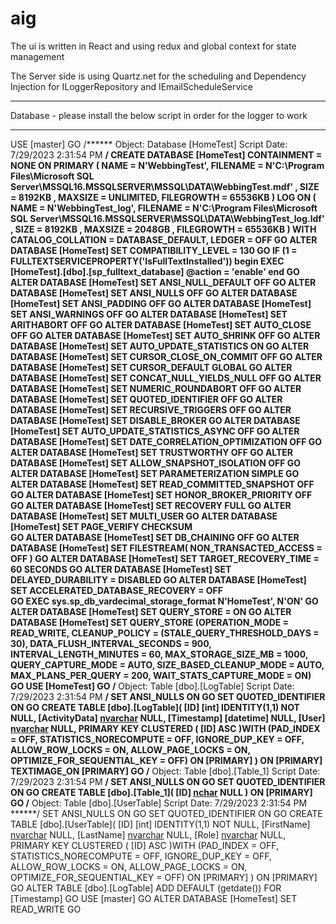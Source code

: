 # aig
The ui is written in React and using redux and global context for state management 

The Server side is using Quartz.net for the scheduling and Dependency Injection for ILoggerRepository and IEmailScheduleService 

*****************************************
Database - please install the below script in order for the logger to work 
*****************************************


USE [master]
GO
/****** Object:  Database [HomeTest]    Script Date: 7/29/2023 2:31:54 PM ******/
CREATE DATABASE [HomeTest]
 CONTAINMENT = NONE
 ON  PRIMARY 
( NAME = N'WebbingTest', FILENAME = N'C:\Program Files\Microsoft SQL Server\MSSQL16.MSSQLSERVER\MSSQL\DATA\WebbingTest.mdf' , SIZE = 8192KB , MAXSIZE = UNLIMITED, FILEGROWTH = 65536KB )
 LOG ON 
( NAME = N'WebbingTest_log', FILENAME = N'C:\Program Files\Microsoft SQL Server\MSSQL16.MSSQLSERVER\MSSQL\DATA\WebbingTest_log.ldf' , SIZE = 8192KB , MAXSIZE = 2048GB , FILEGROWTH = 65536KB )
 WITH CATALOG_COLLATION = DATABASE_DEFAULT, LEDGER = OFF
GO
ALTER DATABASE [HomeTest] SET COMPATIBILITY_LEVEL = 130
GO
IF (1 = FULLTEXTSERVICEPROPERTY('IsFullTextInstalled'))
begin
EXEC [HomeTest].[dbo].[sp_fulltext_database] @action = 'enable'
end
GO
ALTER DATABASE [HomeTest] SET ANSI_NULL_DEFAULT OFF 
GO
ALTER DATABASE [HomeTest] SET ANSI_NULLS OFF 
GO
ALTER DATABASE [HomeTest] SET ANSI_PADDING OFF 
GO
ALTER DATABASE [HomeTest] SET ANSI_WARNINGS OFF 
GO
ALTER DATABASE [HomeTest] SET ARITHABORT OFF 
GO
ALTER DATABASE [HomeTest] SET AUTO_CLOSE OFF 
GO
ALTER DATABASE [HomeTest] SET AUTO_SHRINK OFF 
GO
ALTER DATABASE [HomeTest] SET AUTO_UPDATE_STATISTICS ON 
GO
ALTER DATABASE [HomeTest] SET CURSOR_CLOSE_ON_COMMIT OFF 
GO
ALTER DATABASE [HomeTest] SET CURSOR_DEFAULT  GLOBAL 
GO
ALTER DATABASE [HomeTest] SET CONCAT_NULL_YIELDS_NULL OFF 
GO
ALTER DATABASE [HomeTest] SET NUMERIC_ROUNDABORT OFF 
GO
ALTER DATABASE [HomeTest] SET QUOTED_IDENTIFIER OFF 
GO
ALTER DATABASE [HomeTest] SET RECURSIVE_TRIGGERS OFF 
GO
ALTER DATABASE [HomeTest] SET  DISABLE_BROKER 
GO
ALTER DATABASE [HomeTest] SET AUTO_UPDATE_STATISTICS_ASYNC OFF 
GO
ALTER DATABASE [HomeTest] SET DATE_CORRELATION_OPTIMIZATION OFF 
GO
ALTER DATABASE [HomeTest] SET TRUSTWORTHY OFF 
GO
ALTER DATABASE [HomeTest] SET ALLOW_SNAPSHOT_ISOLATION OFF 
GO
ALTER DATABASE [HomeTest] SET PARAMETERIZATION SIMPLE 
GO
ALTER DATABASE [HomeTest] SET READ_COMMITTED_SNAPSHOT OFF 
GO
ALTER DATABASE [HomeTest] SET HONOR_BROKER_PRIORITY OFF 
GO
ALTER DATABASE [HomeTest] SET RECOVERY FULL 
GO
ALTER DATABASE [HomeTest] SET  MULTI_USER 
GO
ALTER DATABASE [HomeTest] SET PAGE_VERIFY CHECKSUM  
GO
ALTER DATABASE [HomeTest] SET DB_CHAINING OFF 
GO
ALTER DATABASE [HomeTest] SET FILESTREAM( NON_TRANSACTED_ACCESS = OFF ) 
GO
ALTER DATABASE [HomeTest] SET TARGET_RECOVERY_TIME = 60 SECONDS 
GO
ALTER DATABASE [HomeTest] SET DELAYED_DURABILITY = DISABLED 
GO
ALTER DATABASE [HomeTest] SET ACCELERATED_DATABASE_RECOVERY = OFF  
GO
EXEC sys.sp_db_vardecimal_storage_format N'HomeTest', N'ON'
GO
ALTER DATABASE [HomeTest] SET QUERY_STORE = ON
GO
ALTER DATABASE [HomeTest] SET QUERY_STORE (OPERATION_MODE = READ_WRITE, CLEANUP_POLICY = (STALE_QUERY_THRESHOLD_DAYS = 30), DATA_FLUSH_INTERVAL_SECONDS = 900, INTERVAL_LENGTH_MINUTES = 60, MAX_STORAGE_SIZE_MB = 1000, QUERY_CAPTURE_MODE = AUTO, SIZE_BASED_CLEANUP_MODE = AUTO, MAX_PLANS_PER_QUERY = 200, WAIT_STATS_CAPTURE_MODE = ON)
GO
USE [HomeTest]
GO
/****** Object:  Table [dbo].[LogTable]    Script Date: 7/29/2023 2:31:54 PM ******/
SET ANSI_NULLS ON
GO
SET QUOTED_IDENTIFIER ON
GO
CREATE TABLE [dbo].[LogTable](
	[ID] [int] IDENTITY(1,1) NOT NULL,
	[ActivityData] [nvarchar](max) NULL,
	[Timestamp] [datetime] NULL,
	[User] [nvarchar](250) NULL,
PRIMARY KEY CLUSTERED 
(
	[ID] ASC
)WITH (PAD_INDEX = OFF, STATISTICS_NORECOMPUTE = OFF, IGNORE_DUP_KEY = OFF, ALLOW_ROW_LOCKS = ON, ALLOW_PAGE_LOCKS = ON, OPTIMIZE_FOR_SEQUENTIAL_KEY = OFF) ON [PRIMARY]
) ON [PRIMARY] TEXTIMAGE_ON [PRIMARY]
GO
/****** Object:  Table [dbo].[Table_1]    Script Date: 7/29/2023 2:31:54 PM ******/
SET ANSI_NULLS ON
GO
SET QUOTED_IDENTIFIER ON
GO
CREATE TABLE [dbo].[Table_1](
	[ID] [nchar](10) NULL
) ON [PRIMARY]
GO
/****** Object:  Table [dbo].[UserTable]    Script Date: 7/29/2023 2:31:54 PM ******/
SET ANSI_NULLS ON
GO
SET QUOTED_IDENTIFIER ON
GO
CREATE TABLE [dbo].[UserTable](
	[ID] [int] IDENTITY(1,1) NOT NULL,
	[FirstName] [nvarchar](100) NULL,
	[LastName] [nvarchar](100) NULL,
	[Role] [nvarchar](50) NULL,
PRIMARY KEY CLUSTERED 
(
	[ID] ASC
)WITH (PAD_INDEX = OFF, STATISTICS_NORECOMPUTE = OFF, IGNORE_DUP_KEY = OFF, ALLOW_ROW_LOCKS = ON, ALLOW_PAGE_LOCKS = ON, OPTIMIZE_FOR_SEQUENTIAL_KEY = OFF) ON [PRIMARY]
) ON [PRIMARY]
GO
ALTER TABLE [dbo].[LogTable] ADD  DEFAULT (getdate()) FOR [Timestamp]
GO
USE [master]
GO
ALTER DATABASE [HomeTest] SET  READ_WRITE 
GO
